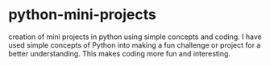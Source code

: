 # python-mini-projects
creation of mini projects in python using simple concepts and coding.
I have used simple concepts of Python into making a fun challenge or project for a better understanding.
This makes coding more fun and interesting.
